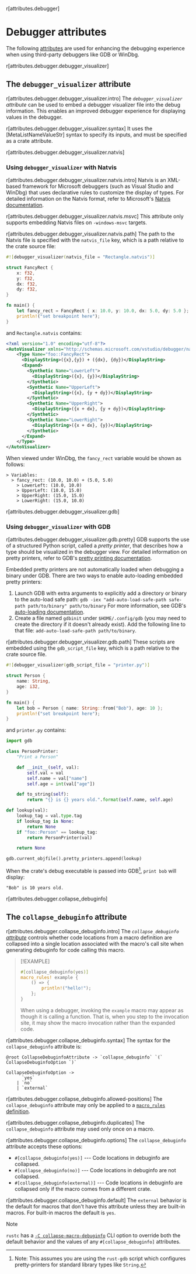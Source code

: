 r[attributes.debugger]
# Debugger attributes

The following [attributes] are used for enhancing the debugging experience when using third-party debuggers like GDB or WinDbg.

r[attributes.debugger.debugger_visualizer]
## The `debugger_visualizer` attribute

r[attributes.debugger.debugger_visualizer.intro]
The *`debugger_visualizer` attribute* can be used to embed a debugger visualizer file into the debug information.
This enables an improved debugger experience for displaying values in the debugger.

r[attributes.debugger.debugger_visualizer.syntax]
It uses the [MetaListNameValueStr] syntax to specify its inputs, and must be specified as a crate attribute.

r[attributes.debugger.debugger_visualizer.natvis]
### Using `debugger_visualizer` with Natvis

r[attributes.debugger.debugger_visualizer.natvis.intro]
Natvis is an XML-based framework for Microsoft debuggers (such as Visual Studio and WinDbg) that uses declarative rules to customize the display of types.
For detailed information on the Natvis format, refer to Microsoft's [Natvis documentation].

r[attributes.debugger.debugger_visualizer.natvis.msvc]
This attribute only supports embedding Natvis files on `-windows-msvc` targets.

r[attributes.debugger.debugger_visualizer.natvis.path]
The path to the Natvis file is specified with the `natvis_file` key, which is a path relative to the crate source file:

<!-- ignore: requires external files, and msvc -->
```rust ignore
#![debugger_visualizer(natvis_file = "Rectangle.natvis")]

struct FancyRect {
    x: f32,
    y: f32,
    dx: f32,
    dy: f32,
}

fn main() {
    let fancy_rect = FancyRect { x: 10.0, y: 10.0, dx: 5.0, dy: 5.0 };
    println!("set breakpoint here");
}
```

and `Rectangle.natvis` contains:

```xml
<?xml version="1.0" encoding="utf-8"?>
<AutoVisualizer xmlns="http://schemas.microsoft.com/vstudio/debugger/natvis/2010">
    <Type Name="foo::FancyRect">
      <DisplayString>({x},{y}) + ({dx}, {dy})</DisplayString>
      <Expand>
        <Synthetic Name="LowerLeft">
          <DisplayString>({x}, {y})</DisplayString>
        </Synthetic>
        <Synthetic Name="UpperLeft">
          <DisplayString>({x}, {y + dy})</DisplayString>
        </Synthetic>
        <Synthetic Name="UpperRight">
          <DisplayString>({x + dx}, {y + dy})</DisplayString>
        </Synthetic>
        <Synthetic Name="LowerRight">
          <DisplayString>({x + dx}, {y})</DisplayString>
        </Synthetic>
      </Expand>
    </Type>
</AutoVisualizer>
```

When viewed under WinDbg, the `fancy_rect` variable would be shown as follows:

```text
> Variables:
  > fancy_rect: (10.0, 10.0) + (5.0, 5.0)
    > LowerLeft: (10.0, 10.0)
    > UpperLeft: (10.0, 15.0)
    > UpperRight: (15.0, 15.0)
    > LowerRight: (15.0, 10.0)
```

r[attributes.debugger.debugger_visualizer.gdb]
### Using `debugger_visualizer` with GDB

r[attributes.debugger.debugger_visualizer.gdb.pretty]
GDB supports the use of a structured Python script, called a *pretty printer*, that describes how a type should be visualized in the debugger view.
For detailed information on pretty printers, refer to GDB's [pretty printing documentation].

Embedded pretty printers are not automatically loaded when debugging a binary under GDB.
There are two ways to enable auto-loading embedded pretty printers:
1. Launch GDB with extra arguments to explicitly add a directory or binary to the auto-load safe path: `gdb -iex "add-auto-load-safe-path safe-path path/to/binary" path/to/binary`
 For more information, see GDB's [auto-loading documentation].
1. Create a file named `gdbinit` under `$HOME/.config/gdb` (you may need to create the directory if it doesn't already exist). Add the following line to that file: `add-auto-load-safe-path path/to/binary`.

r[attributes.debugger.debugger_visualizer.gdb.path]
These scripts are embedded using the `gdb_script_file` key, which is a path relative to the crate source file.

<!-- ignore: requires external files -->
```rust ignore
#![debugger_visualizer(gdb_script_file = "printer.py")]

struct Person {
    name: String,
    age: i32,
}

fn main() {
    let bob = Person { name: String::from("Bob"), age: 10 };
    println!("set breakpoint here");
}
```

and `printer.py` contains:

```python
import gdb

class PersonPrinter:
    "Print a Person"

    def __init__(self, val):
        self.val = val
        self.name = val["name"]
        self.age = int(val["age"])

    def to_string(self):
        return "{} is {} years old.".format(self.name, self.age)

def lookup(val):
    lookup_tag = val.type.tag
    if lookup_tag is None:
        return None
    if "foo::Person" == lookup_tag:
        return PersonPrinter(val)

    return None

gdb.current_objfile().pretty_printers.append(lookup)
```

When the crate's debug executable is passed into GDB[^rust-gdb], `print bob` will display:

```text
"Bob" is 10 years old.
```

[^rust-gdb]: Note: This assumes you are using the `rust-gdb` script which configures pretty-printers for standard library types like `String`.

[auto-loading documentation]: https://sourceware.org/gdb/onlinedocs/gdb/Auto_002dloading-safe-path.html
[attributes]: ../attributes.md
[Natvis documentation]: https://docs.microsoft.com/en-us/visualstudio/debugger/create-custom-views-of-native-objects
[pretty printing documentation]: https://sourceware.org/gdb/onlinedocs/gdb/Pretty-Printing.html

<!-- template:attributes -->
r[attributes.debugger.collapse_debuginfo]
## The `collapse_debuginfo` attribute

r[attributes.debugger.collapse_debuginfo.intro]
The *`collapse_debuginfo` [attribute]* controls whether code locations from a macro definition are collapsed into a single location associated with the macro's call site when generating debuginfo for code calling this macro.

> [!EXAMPLE]
> ```rust
> #[collapse_debuginfo(yes)]
> macro_rules! example {
>     () => {
>         println!("hello!");
>     };
> }
> ```
>
> When using a debugger, invoking the `example` macro may appear as though it is calling a function. That is, when you step to the invocation site, it may show the macro invocation rather than the expanded code.

<!-- TODO: I think it would be nice to extend this to explain a little more about why this is useful, and the kinds of scenarios where you would want one vs the other. See https://github.com/rust-lang/rfcs/pull/2117 for some guidance. -->

r[attributes.debugger.collapse_debuginfo.syntax]
The syntax for the `collapse_debuginfo` attribute is:

```grammar,attributes
@root CollapseDebuginfoAttribute -> `collapse_debuginfo` `(` CollapseDebuginfoOption `)`

CollapseDebuginfoOption ->
      `yes`
    | `no`
    | `external`
```

r[attributes.debugger.collapse_debuginfo.allowed-positions]
The `collapse_debuginfo` attribute may only be applied to a [`macro_rules` definition].

r[attributes.debugger.collapse_debuginfo.duplicates]
The `collapse_debuginfo` attribute may used only once on a macro.

r[attributes.debugger.collapse_debuginfo.options]
The `collapse_debuginfo` attribute accepts these options:

- `#[collapse_debuginfo(yes)]` --- Code locations in debuginfo are collapsed.
- `#[collapse_debuginfo(no)]` --- Code locations in debuginfo are not collapsed.
- `#[collapse_debuginfo(external)]` --- Code locations in debuginfo are collapsed only if the macro comes from a different crate.

r[attributes.debugger.collapse_debuginfo.default]
The `external` behavior is the default for macros that don't have this attribute unless they are built-in macros. For built-in macros the default is `yes`.

> [!NOTE]
> `rustc` has a [`-C collapse-macro-debuginfo`] CLI option to override both the default behavior and the values of any `#[collapse_debuginfo]` attributes.

[`-C collapse-macro-debuginfo`]: ../../rustc/codegen-options/index.html#collapse-macro-debuginfo
[`macro_rules` definition]: ../macros-by-example.md
[attribute]: ../attributes.md
